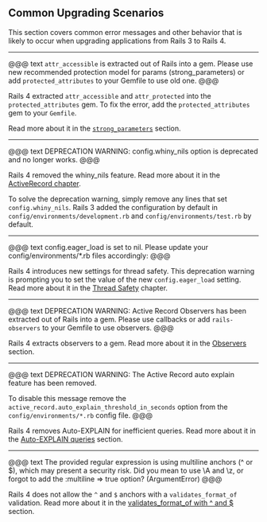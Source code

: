 ## Common Upgrading Scenarios

This section covers common error messages and other behavior that is likely to
occur when upgrading applications from Rails 3 to Rails 4.

---

@@@ text
`attr_accessible` is extracted out of Rails into a gem.
Please use new recommended protection model for params
(strong_parameters) or add `protected_attributes` to your
Gemfile to use old one.
@@@

Rails 4 extracted `attr_accessible` and `attr_protected` into the
`protected_attributes` gem. To fix the error, add the `protected_attributes`
gem to your `Gemfile`.

Read more about it in the [`strong_parameters`](#strong-paramters) section.

---

@@@ text
DEPRECATION WARNING: config.whiny_nils option is deprecated
and no longer works.
@@@

Rails 4 removed the whiny_nils feature. Read more about it in the [ActiveRecord
chapter](#whiny-nils).

To solve the deprecation warning, simply remove any lines that set
`config.whiny_nils`. Rails 3 added the configuration by default in
`config/environments/development.rb` and `config/environments/test.rb` by
default.

---

@@@ text
config.eager_load is set to nil. Please update your
config/environments/*.rb files accordingly:
@@@

Rails 4 introduces new settings for thread safety. This deprecation warning is
prompting you to set the value of the new `config.eager_load` setting. Read
more about it in the [Thread Safety](#thread-safety) chapter.

---

@@@ text
DEPRECATION WARNING: Active Record Observers has been extracted out of Rails
into a gem.  Please use callbacks or add `rails-observers` to your Gemfile to
use observers.
@@@

Rails 4 extracts observers to a gem. Read more about it in the
[Observers](#observers) section.

---

@@@ text
DEPRECATION WARNING: The Active Record auto explain feature has been removed.

To disable this message remove the `active_record.auto_explain_threshold_in_seconds`
option from the `config/environments/*.rb` config file.
@@@

Rails 4 removes Auto-EXPLAIN for inefficient queries. Read more about it in the
[Auto-EXPLAIN queries](#auto-explain-queries) section.

---

@@@ text
The provided regular expression is using multiline anchors (^ or $), which may
present a security risk. Did you mean to use \A and \z, or forgot to add the
:multiline => true option? (ArgumentError)
@@@

Rails 4 does not allow the `^` and `$` anchors with a `validates_format_of`
validation. Read more about it in the [validates\_format\_of with ^ and
$](#validates-format-of) section.
